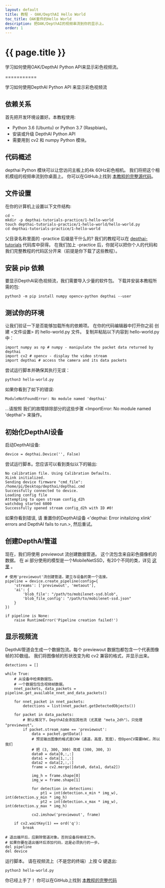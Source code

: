 ```yaml
---
layout: default
title: 教程 - OAK/DepthAI Hello World
toc_title: OAK套件的Hello World
description: 把OAK/DepthAI的视频串流到你的显示上。
order: 1
---
```


# {{ page.title }}

学习如何使用OAK/DepthAI Python API来显示彩色视频流。


===========

学习如何使用DepthAI Python API 来显示彩色视频流

## 依赖关系

首先把开发环境设置好。本教程使用:

-   Python 3.6 (Ubuntu) or Python 3.7 (Raspbian)。
-   安装或升级 DepthAI Python API
-   需要用到 cv2 和 numpy Python 模块。

## 代码概述

depthai Python 模块可以让您访问主板上的4k 60Hz彩色相机。
我们将把这个相机模组的视频串流到你桌面上。 你可以在GitHub上找到
[本教程的完整源代码](https://github.com/luxonis/depthai-tutorials/tree/master/1-hello-world)。

## 文件设置

在你的计算机上设置以下文件结构:

``` {.sourceCode .bash}
cd ~
mkdir -p depthai-tutorials-practice/1-hello-world
touch depthai-tutorials-practice/1-hello-world/hello-world.py
cd depthai-tutorials-practice/1-hello-world
```

父目录名称里面的 -practice 后缀是干什么的? 我们的教程可以在
[depthai-tutorials](https://github.com/luxonis/depthai-tutorials)
代码库中获得。 在我们加上 -practice
后，你就可以把你个人的代码和我们完整教程的代码区分开来（前提是你下载了这些教程）。

## 安装 pip 依赖

要显示DepthAI彩色视频流，我们需要导入少量的软件包。
下载并安装本教程所需的包:

``` {.sourceCode .bash}
python3 -m pip install numpy opencv-python depthai --user
```

## 测试你的环境

让我们验证一下是否能够加载所有的依赖项。 在你的代码编辑器中打开你之前
创建 \<文件设置\> 的 hello-world.py 文件。 复制并粘贴以下内容到
hello-world.py 中：

``` {.sourceCode .python}
import numpy as np # numpy - manipulate the packet data returned by depthai
import cv2 # opencv - display the video stream
import depthai # access the camera and its data packets
```

尝试运行脚本并确保其执行无误：

``` {.sourceCode .bash}
python3 hello-world.py
```

如果你看到了如下的错误:

``` {.sourceCode .}
ModuleNotFoundError: No module named 'depthai'
```

...请按照
我们的故障排除部分的这些步骤 \<ImportError: No module named 'depthai'\>
来操作。

## 初始化DepthAI设备

启动DepthAI设备:

``` {.sourceCode .python}
device = depthai.Device('', False)
```

尝试运行脚本。您应该可以看到类似以下的输出:

``` {.sourceCode .}
No calibration file. Using Calibration Defaults.
XLink initialized.
Sending device firmware "cmd_file": /home/pi/Desktop/depthai/depthai.cmd
Successfully connected to device.
Loading config file
Attempting to open stream config_d2h
watchdog started 6000
Successfully opened stream config_d2h with ID #0!
```

如果你看到错误, 请
重置你的DepthAI设备 \<'depthai: Error initalizing xlink' errors and DepthAI fails to run.\>,
然后重试。

## 创建DepthAI管道

现在，我们将使用 previewout 流创建数据管道。
这个流包含来自彩色摄像机的数据。 在 ai
部分使用的模型是一个MobileNetSSD，有20个不同的类，详见
[这里](https://github.com/luxonis/depthai/blob/master/resources/nn/mobilenet-ssd/mobilenet-ssd.json)
。

``` {.sourceCode .python}
# 使用'previewout'流创建管道，建立与设备的第一个连接。
pipeline = device.create_pipeline(config={
    'streams': ['previewout', 'metaout'],
    'ai': {
        'blob_file': "/path/to/mobilenet-ssd.blob",
        'blob_file_config': "/path/to/mobilenet-ssd.json"
    }
})

if pipeline is None:
    raise RuntimeError('Pipeline creation failed!')
```

## 显示视频流


DepthAI管道会生成一个数据包流。每个 previewout
数据包都包含一个代表图像帧的3D数组。 我们将图像帧的形状改变为和 cv2
兼容的格式，并显示出来。

``` {.sourceCode .python}
detections = []

while True:
    # 从设备中检索数据包。
    # 一个数据包包含视频帧数据。
    nnet_packets, data_packets = pipeline.get_available_nnet_and_data_packets()

    for nnet_packet in nnet_packets:
        detections = list(nnet_packet.getDetectedObjects())

    for packet in data_packets:
        # 默认情况下，DepthAI会添加其他流（尤其是 "meta_2dh"）。只处理 "previewout"。
        if packet.stream_name == 'previewout':
            data = packet.getData()
            # 预览输出图像的格式是CHW（通道，高度，宽度），但OpenCV需要HWC，所以我们
            # 把 (3, 300, 300) 改成 (300, 300, 3)
            data0 = data[0,:,:]
            data1 = data[1,:,:]
            data2 = data[2,:,:]
            frame = cv2.merge([data0, data1, data2])

            img_h = frame.shape[0]
            img_w = frame.shape[1]

            for detection in detections:
                pt1 = int(detection.x_min * img_w), int(detection.y_min * img_h)
                pt2 = int(detection.x_max * img_w), int(detection.y_max * img_h)

            cv2.imshow('previewout', frame)

    if cv2.waitKey(1) == ord('q'):
        break

# 退出循环后，应删除管道对象。否则设备将继续工作。
# 如果你要在退出循环后添加代码，这是必须执行的一步。
del pipeline
del device
```

运行脚本。 请在视频流上（不是您的终端）上按 Q 键退出:

``` {.sourceCode .bash}
python3 hello-world.py
```

你已经上手了！ 你可以在GitHub上找到
[本教程的完整代码](https://github.com/luxonis/depthai-tutorials/blob/master/1-hello-world/hello_world.py)
